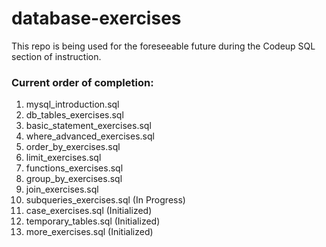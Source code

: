 # database-exercises

This repo is being used for the foreseeable future during the Codeup SQL section of instruction.

### Current order of completion:
01. mysql_introduction.sql
02. db_tables_exercises.sql
03. basic_statement_exercises.sql
04. where_advanced_exercises.sql
05. order_by_exercises.sql
06. limit_exercises.sql
07. functions_exercises.sql
08. group_by_exercises.sql
09. join_exercises.sql
10. subqueries_exercises.sql (In Progress)
11. case_exercises.sql (Initialized)
12. temporary_tables.sql (Initialized)
13. more_exercises.sql (Initialized)